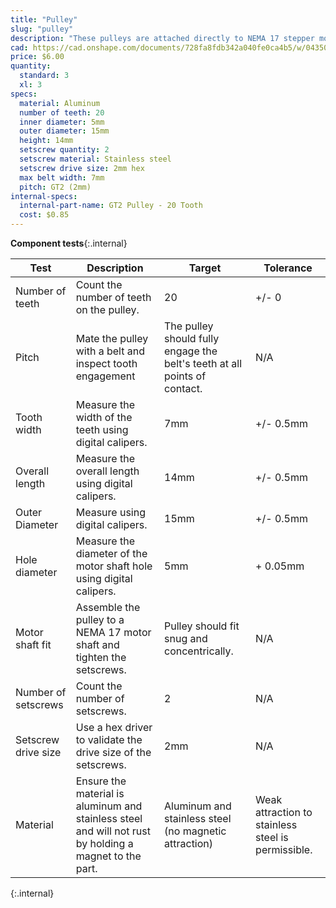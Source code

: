```yaml
---
title: "Pulley"
slug: "pulley"
description: "These pulleys are attached directly to NEMA 17 stepper motor shafts or onto the driveshaft. They transfer power from the motor to the belt such that FarmBot can move in the X and Y directions."
cad: https://cad.onshape.com/documents/728fa8fdb342a040fe0ca4b5/w/0435033a7c78b02e71d0f721/e/e06d7da048c31169164baae1?renderMode=0&uiState=6255c68b46b4a5023f0a8393
price: $6.00
quantity:
  standard: 3
  xl: 3
specs:
  material: Aluminum
  number of teeth: 20
  inner diameter: 5mm
  outer diameter: 15mm
  height: 14mm
  setscrew quantity: 2
  setscrew material: Stainless steel
  setscrew drive size: 2mm hex
  max belt width: 7mm
  pitch: GT2 (2mm)
internal-specs:
  internal-part-name: GT2 Pulley - 20 Tooth
  cost: $0.85
---
```


**Component tests**{:.internal}

|Test         |Description  |Target       |Tolerance    |
|-------------|-------------|-------------|-------------|
|Number of teeth|Count the number of teeth on the pulley.|20|+/- 0
|Pitch        |Mate the pulley with a belt and inspect tooth engagement|The pulley should fully engage the belt's teeth at all points of contact.|N/A
|Tooth width  |Measure the width of the teeth using digital calipers.|7mm|+/- 0.5mm
|Overall length|Measure the overall length using digital calipers.|14mm|+/- 0.5mm
|Outer Diameter|Measure using digital calipers.|15mm|+/- 0.5mm
|Hole diameter|Measure the diameter of the motor shaft hole using digital calipers.|5mm|+ 0.05mm
|Motor shaft fit|Assemble the pulley to a NEMA 17 motor shaft and tighten the setscrews.|Pulley should fit snug and concentrically.|N/A
|Number of setscrews|Count the number of setscrews.|2|N/A
|Setscrew drive size|Use a hex driver to validate the drive size of the setscrews.|2mm|N/A
|Material     |Ensure the material is aluminum and stainless steel and will not rust by holding a magnet to the part.|Aluminum and stainless steel (no magnetic attraction)|Weak attraction to stainless steel is permissible.
{:.internal}
